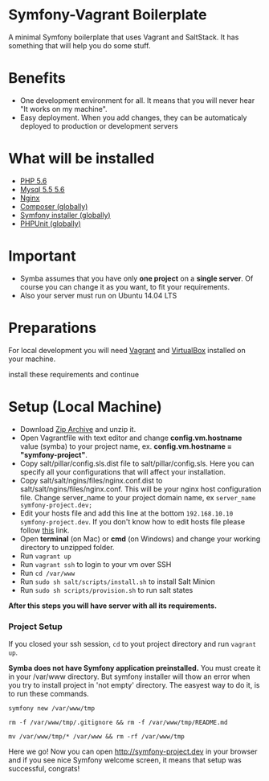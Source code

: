 Symfony-Vagrant Boilerplate
===

A minimal Symfony boilerplate that uses Vagrant and SaltStack. It has something that will help you do some stuff.

Benefits
===
* One development environment for all. It means that you will never hear "It works on my machine".
* Easy deployment. When you add changes, they can be automaticaly deployed to production or development servers

What will be installed
===
* <a href="http://php.net/ChangeLog-5.php#5.6.14" target="_blank">PHP 5.6</a>
* <a href="https://dev.mysql.com/downloads/mysql/5.5.html" target="_blank">Mysql 5.5 5.6</a>
* <a href="http://nginx.org/" target="_blank">Nginx</a>
* <a href="https://getcomposer.org/" target="_blank">Composer (globally)</a>
* <a href="https://github.com/symfony/symfony-installer" target="_blank">Symfony installer (globally)</a>
* <a href="https://phpunit.de/" target="_blank">PHPUnit (globally)</a>

Important
===
* Symba assumes that you have only **one project** on a **single server**. Of course you can change it as you want, to fit your requirements.
* Also your server must run on Ubuntu 14.04 LTS

Preparations
===
For local development you will need [Vagrant](https://www.vagrantup.com/downloads.html) and [VirtualBox](https://www.virtualbox.org/wiki/Downloads) installed on your machine.

install these requirements and continue

Setup (Local Machine)
===

* Download <a href="https://github.com/araratpoghosyan/Symba/archive/master.zip" target="_blank">Zip Archive</a> and unzip it.
* Open Vagrantfile with text editor and change **config.vm.hostname** value (symba) to your project name, ex. **config.vm.hostname = "symfony-project"**.
* Copy salt/pillar/config.sls.dist file to salt/pillar/config.sls. Here you can specify all your configurations that will affect your installation.
* Copy salt/salt/ngins/files/nginx.conf.dist to salt/salt/ngins/files/nginx.conf. This will be your nginx host configuration file. Change server_name to your project domain name, ex ```server_name symfony-project.dev;```
* Edit your hosts file and add this line at the bottom ```192.168.10.10 symfony-project.dev```. If you don't know how to edit hosts file please follow <a href="http://www.howtogeek.com/howto/27350/beginner-geek-how-to-edit-your-hosts-file/" target="_blank">this</a> link.
* Open **terminal** (on Mac) or **cmd** (on Windows) and change your working directory to unzipped folder.
* Run ```vagrant up```
* Run ```vagrant ssh``` to login to your vm over SSH
* Run ```cd /var/www```
* Run ```sudo sh salt/scripts/install.sh``` to install Salt Minion
* Run ```sudo sh scripts/provision.sh``` to run salt states

**After this steps you will have server with all its requirements.**

### Project Setup
If you closed your ssh session, ```cd``` to yout project directory and run ```vagrant up```.

**Symba does not have Symfony application preinstalled.** You must create it in your /var/www directory. But symfony installer will thow an error when you try to install project in 'not empty' directory. The easyest way to do it, is to run these commands.

```symfony new /var/www/tmp```

```rm -f /var/www/tmp/.gitignore && rm -f /var/www/tmp/README.md```

```mv /var/www/tmp/* /var/www && rm -rf /var/www/tmp```

Here we go! Now you can open <a href="http://symfony-project.dev" target="_blank">http://symfony-project.dev</a> in your browser and if you see nice Symfony welcome screen, it means that setup was successful, congrats!
